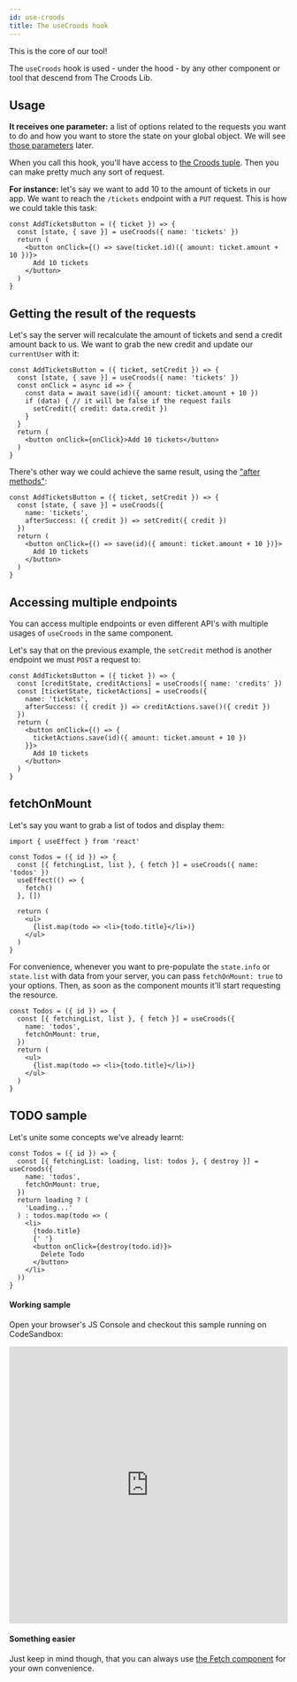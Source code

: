 ```yaml
---
id: use-croods
title: The useCroods hook
---
```


This is the core of our tool!

The `useCroods` hook is used - under the hood - by any other component or tool that descend from The Croods Lib.

## Usage

**It receives one parameter:** a list of options related to the requests you want to do and how you want to store the state on your global object. We will see [those parameters](/docs/croods-provider-api) later.

When you call this hook, you'll have access to [the Croods tuple](/docs/main-concepts#the-croods-tuple).
Then you can make pretty much any sort of request.

**For instance:** let's say we want to add 10 to the amount of tickets in our app. We want to reach the `/tickets` endpoint with a `PUT` request. This is how we could takle this task:

```
const AddTicketsButton = ({ ticket }) => {
  const [state, { save }] = useCroods({ name: 'tickets' })
  return (
    <button onClick={() => save(ticket.id)({ amount: ticket.amount + 10 })}>
      Add 10 tickets
    </button>
  )
}
```

## Getting the result of the requests

Let's say the server will recalculate the amount of tickets and send a credit amount back to us. We want to grab the new credit and update our `currentUser` with it:

```
const AddTicketsButton = ({ ticket, setCredit }) => {
  const [state, { save }] = useCroods({ name: 'tickets' })
  const onClick = async id => {
    const data = await save(id)({ amount: ticket.amount + 10 })
    if (data) { // it will be false if the request fails
      setCredit({ credit: data.credit })
    }
  }
  return (
    <button onClick={onClick}>Add 10 tickets</button>
  )
}
```

There's other way we could achieve the same result, using the ["after methods"](/docs/croods-provider-api#after-methods):

```
const AddTicketsButton = ({ ticket, setCredit }) => {
  const [state, { save }] = useCroods({
    name: 'tickets',
    afterSuccess: ({ credit }) => setCredit({ credit })
  })
  return (
    <button onClick={() => save(id)({ amount: ticket.amount + 10 })}>
      Add 10 tickets
    </button>
  )
}
```

## Accessing multiple endpoints

You can access multiple endpoints or even different API's with multiple usages of `useCroods` in the same component.

Let's say that on the previous example, the `setCredit` method is another endpoint we must `POST` a request to:

```
const AddTicketsButton = ({ ticket }) => {
  const [creditState, creditActions] = useCroods({ name: 'credits' })
  const [ticketState, ticketActions] = useCroods({
    name: 'tickets',
    afterSuccess: ({ credit }) => creditActions.save()({ credit })
  })
  return (
    <button onClick={() => {
      ticketActions.save(id)({ amount: ticket.amount + 10 })
    }}>
      Add 10 tickets
    </button>
  )
}
```

## fetchOnMount

Let's say you want to grab a list of todos and display them:

```
import { useEffect } from 'react'

const Todos = ({ id }) => {
  const [{ fetchingList, list }, { fetch }] = useCroods({ name: 'todos' })
  useEffect(() => {
    fetch()
  }, [])

  return (
    <ul>
      {list.map(todo => <li>{todo.title}</li>)}
    </ul>
  )
}
```

For convenience, whenever you want to pre-populate the `state.info` or `state.list` with data from your server, you can pass `fetchOnMount: true` to your options. Then, as soon as the component mounts it'll start requesting the resource.

```
const Todos = ({ id }) => {
  const [{ fetchingList, list }, { fetch }] = useCroods({
    name: 'todos',
    fetchOnMount: true,
  })
  return (
    <ul>
      {list.map(todo => <li>{todo.title}</li>)}
    </ul>
  )
}
```

## TODO sample

Let's unite some concepts we've already learnt:

```
const Todos = ({ id }) => {
  const [{ fetchingList: loading, list: todos }, { destroy }] = useCroods({
    name: 'todos',
    fetchOnMount: true,
  })
  return loading ? (
    'Loading...'
  ) : todos.map(todo => (
    <li>
      {todo.title}
      {' '}
      <button onClick={destroy(todo.id)}>
        Delete Todo
      </button>
    </li>
  ))
}
```

#### Working sample

Open your browser's JS Console and checkout this sample running on CodeSandbox:

<iframe src="https://codesandbox.io/embed/rw7wvjjj24?fontsize=14" title="rw7wvjjj24" style="width:100%; height:500px; border:0; border-radius: 4px; overflow:hidden;" sandbox="allow-modals allow-forms allow-popups allow-scripts allow-same-origin"></iframe>

#### Something easier

Just keep in mind though, that you can always use [the Fetch component](/docs/the-fetch) for your own convenience.
